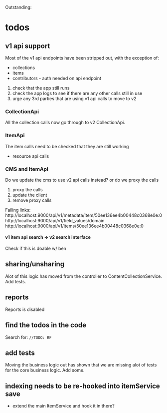 
Outstanding:

# todos

## v1 api support

Most of the v1 api endpoints have been stripped out, with the exception of:
- collections
- items
- contributors - auth needed on api endpoint

1. check that the app still runs
2. check the app logs to see if there are any other calls still in use
3. urge any 3rd parties that are using v1 api calls to move to v2

### CollectionApi
All the collection calls now go through to v2 CollectionApi.


### ItemApi
The item calls need to be checked that they are still working
- resource api calls


### CMS and ItemApi

Do we update the cms to use v2 api calls instead? or do we proxy the calls

1. proxy the calls
2. update the client
3. remove proxy calls

Failing links:
http://localhost:9000/api/v1/metadata/item/50ee136ee4b00448c0368e0e:0
http://localhost:9000/api/v1/field_values/domain
http://localhost:9000/api/v1/items/50ee136ee4b00448c0368e0e:0

#### v1 item api search -> v2 search interface

Check if this is doable w/ ben

## sharing/unsharing

Alot of this logic has moved from the controller to ContentCollectionService. Add tests.

## reports

Reports is disabled

## find the todos in the code

Search for: `//TODO: RF`

## add tests

Moving the business logic out has shown that we are missing alot of tests for the core business logic. Add some.

## indexing needs to be re-hooked into itemService save

* extend the main ItemService and hook it in there?

